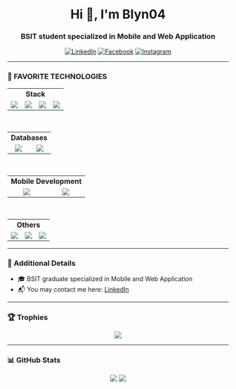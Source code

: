 <h1 align="center">Hi 👋, I'm Blyn04</h1>
<h3 align="center">BSIT student specialized in Mobile and Web Application</h3>

<p align="center">
  <a href="https://www.linkedin.com/in/your-link/" target="_blank"><img alt="LinkedIn" src="https://img.shields.io/badge/LinkedIn-0077B5?style=flat-square&logo=linkedin&logoColor=white" /></a>
  <a href="https://facebook.com/yourprofile" target="_blank"><img alt="Facebook" src="https://img.shields.io/badge/Facebook-1877F2?style=flat-square&logo=facebook&logoColor=white" /></a>
  <a href="https://instagram.com/yourhandle" target="_blank"><img alt="Instagram" src="https://img.shields.io/badge/Instagram-E4405F?style=flat-square&logo=instagram&logoColor=white" /></a>
</p>

---

### 🎯 FAVORITE TECHNOLOGIES

<table align="center">
  <tr>
    <td align="center" colspan="4"><strong>Stack</strong></td>
  </tr>
  <tr>
    <td align="center"><img src="https://img.shields.io/badge/MongoDB-4EA94B?style=for-the-badge&logo=mongodb&logoColor=white"/></td>
    <td align="center"><img src="https://img.shields.io/badge/Express.js-000000?style=for-the-badge&logo=express&logoColor=white"/></td>
    <td align="center"><img src="https://img.shields.io/badge/React-20232A?style=for-the-badge&logo=react&logoColor=61DAFB"/></td>
    <td align="center"><img src="https://img.shields.io/badge/Node.js-339933?style=for-the-badge&logo=nodedotjs&logoColor=white"/></td>
  </tr>
</table>

<br/>

<table align="center">
  <tr>
    <td align="center" colspan="4"><strong>Databases</strong></td>
  </tr>
  <tr>
    <td align="center"><img src="https://img.shields.io/badge/MySQL-4479A1?style=for-the-badge&logo=mysql&logoColor=white"/></td>
    <td align="center"><img src="https://img.shields.io/badge/Firebase-FFCA28?style=for-the-badge&logo=firebase&logoColor=black"/></td>
  </tr>
</table>

<br/>

<table align="center">
  <tr>
    <td align="center" colspan="4"><strong>Mobile Development</strong></td>
  </tr>
  <tr>
    <td align="center"><img src="https://img.shields.io/badge/React_Native-20232A?style=for-the-badge&logo=react&logoColor=61DAFB"/></td>
    <td align="center"><img src="https://img.shields.io/badge/Android_Studio-3DDC84?style=for-the-badge&logo=android-studio&logoColor=white"/></td>
  </tr>
</table>

<br/>

<table align="center">
  <tr>
    <td align="center" colspan="4"><strong>Others</strong></td>
  </tr>
  <tr>
    <td align="center"><img src="https://img.shields.io/badge/Python-3776AB?style=for-the-badge&logo=python&logoColor=white"/></td>
    <td align="center"><img src="https://img.shields.io/badge/NPM-CB3837?style=for-the-badge&logo=npm&logoColor=white"/></td>
    <td align="center"><img src="https://img.shields.io/badge/VSCode-007ACC?style=for-the-badge&logo=visual-studio-code&logoColor=white"/></td>
  </tr>
</table>

---

### 📝 Additional Details

- 🎓 BSIT graduate specialized in Mobile and Web Application  
- 📬 You may contact me here: [LinkedIn](https://www.linkedin.com/in/your-link/)  

---

### 🏆 Trophies

<p align="center">
  <img src="https://github-profile-trophy.vercel.app/?username=Blyn04&theme=darkhub&margin-w=10&no-frame=true"/>
</p>

---

### 📊 GitHub Stats

<p align="center">
  <img src="https://github-readme-stats.vercel.app/api?username=Blyn04&show_icons=true&theme=radical" />
  <img src="https://streak-stats.demolab.com?user=Blyn04&theme=radical&hide_border=true" />
</p>
